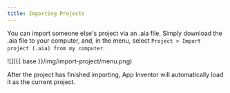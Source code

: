 ```yaml
---
title: Importing Projects
---
```


You can import someone else's project via an .aia file. Simply download the .aia file to your computer, and, in the menu, select `Project > Import project (.aia) from my computer`.

![]({{ base }}/img/import-project/menu.png)

After the project has finished importing, App Inventor will automatically load it as the current project.
